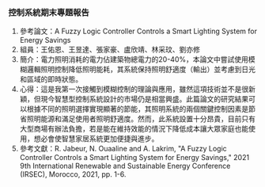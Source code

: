 ### 控制系統期末專題報告
1. 參考論文：A Fuzzy Logic Controller Controls a Smart Lighting System for Energy Savings
2. 組員：王佑恩、王昱達、張家豪、盧欣靖、林采玟、劉亦修
3. 簡介：電力照明消耗的電力佔建築物總電力的20-40%，本論文中嘗試使用模糊邏輯照明控制降低照明能耗，其系統保持照明舒適度（輸出）並考慮到日光和區域的即時狀態。
4. 心得：這是我第一次接觸到模糊控制的理論與應用，雖然這項技術並不是很新穎，但現今智慧型控制系統設計的市場仍是相當興盛。此篇論文的研究結果可以根據不同的照明選擇實現顯著的節能，其照明系統的兩個關鍵控制因素是節省照明能源和滿足使用者照明舒適度。然而，此系統設置十分昂貴，目前只有大型商場有辦法負擔，若是能在維持效能的情況下降低成本讓大眾家庭也能使用，想必會使智慧家居系統更加便捷與進步。
5. 參考文獻：R. Jabeur, N. Ouaaline and A. Lakrim, "A Fuzzy Logic Controller Controls a Smart Lighting System for Energy Savings," 2021 9th International Renewable and Sustainable Energy Conference (IRSEC), Morocco, 2021, pp. 1-6.
